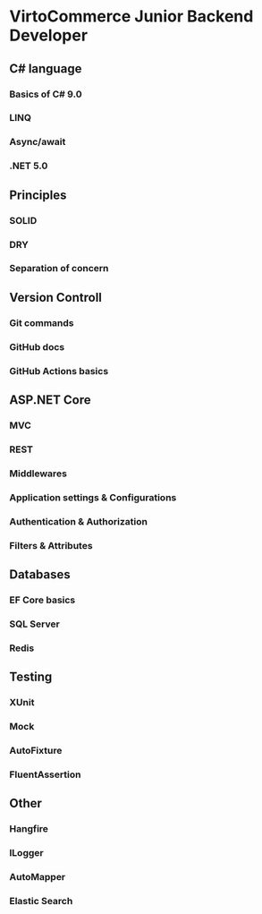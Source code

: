 # VirtoCommerce Junior Backend Developer

## C# language

### Basics of C# 9.0

### LINQ

### Async/await

### .NET 5.0

## Principles

### SOLID

### DRY

### Separation of concern

## Version Controll

### Git commands

### GitHub docs

### GitHub Actions basics

## ASP.NET Core

### MVC

### REST

### Middlewares

### Application settings & Configurations

### Authentication & Authorization

### Filters & Attributes

## Databases

### EF Core basics

### SQL Server

### Redis

## Testing

### XUnit

### Mock

### AutoFixture

### FluentAssertion

## Other

### Hangfire

### ILogger

### AutoMapper

### Elastic Search
